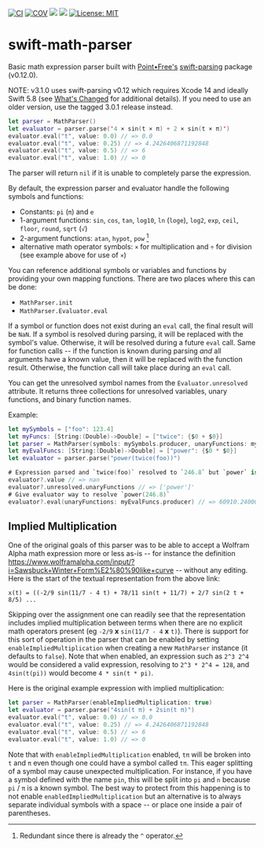 [![CI](https://github.com/bradhowes/swift-math-parser/workflows/CI/badge.svg)](https://github.com/bradhowes/swift-math-parser)
[![COV](https://img.shields.io/endpoint?url=https://gist.githubusercontent.com/bradhowes/ad941184ed256708952a2057fc5d7bb4/raw/swift-math-parser-coverage.json)](https://github.com/bradhowes/swift-math-parser/blob/main/.github/workflows/CI.yml)
[![](https://img.shields.io/endpoint?url=https%3A%2F%2Fswiftpackageindex.com%2Fapi%2Fpackages%2Fbradhowes%2Fswift-math-parser%2Fbadge%3Ftype%3Dswift-versions)](https://swiftpackageindex.com/bradhowes/swift-math-parser)
[![](https://img.shields.io/endpoint?url=https%3A%2F%2Fswiftpackageindex.com%2Fapi%2Fpackages%2Fbradhowes%2Fswift-math-parser%2Fbadge%3Ftype%3Dplatforms)](https://swiftpackageindex.com/bradhowes/swift-math-parser)
[![License: MIT](https://img.shields.io/badge/License-MIT-A31F34.svg)](https://opensource.org/licenses/MIT)

# swift-math-parser

Basic math expression parser built with [Point•Free's](https://www.pointfree.co/)
[swift-parsing](https://github.com/pointfreeco/swift-parsing) package (v0.12.0).

NOTE: v3.1.0 uses swift-parsing v0.12 which requires Xcode 14 and ideally Swift 5.8 
(see [What's Changed](https://github.com/pointfreeco/swift-parsing/releases/tag/0.12.0) for additional details).
If you need to use an older version, use the tagged 3.0.1 release instead.

```swift
let parser = MathParser()
let evaluator = parser.parse('4 × sin(t × π) + 2 × sin(t × π)')
evaluator.eval("t", value: 0.0) // => 0.0
evaluator.eval("t", value: 0.25) // => 4.2426406871192848
evaluator.eval("t", value: 0.5) // => 6
evaluator.eval("t", value: 1.0) // => 0
```

The parser will return `nil` if it is unable to completely parse the expression.

By default, the expression parser and evaluator handle the following symbols and functions:

* Constants: `pi` (`π`) and `e`
* 1-argument functions: `sin`, `cos`, `tan`, `log10`, `ln` (`loge`), `log2`, `exp`, `ceil`, `floor`, `round`, `sqrt` (`√`)
* 2-argument functions: `atan`, `hypot`, `pow` [^1]
* alternative math operator symbols: `×` for multiplication and `÷` for division (see example above for use of `×`)

You can reference additional symbols or variables and functions by providing your own mapping functions. There are two
places where this can be done:

* `MathParser.init`
* `MathParser.Evaluator.eval`

If a symbol or function does not exist during an `eval` call, the final result will be `NaN`. If a symbol is resolved
during parsing, it will be replaced with the symbol's value. Otherwise, it will be resolved during a future `eval` call.
Same for function calls -- if the function is known during parsing _and_ all arguments have a known value, then it will
be replaced with the function result. Otherwise, the function call will take place during an `eval` call.

You can get the unresolved symbol names from the `Evaluator.unresolved` attribute. It returns three collections for
unresolved variables, unary functions, and binary function names.

Example:

```swift
let mySymbols = ["foo": 123.4]
let myFuncs: [String:(Double)->Double] = ["twice": {$0 + $0}]
let parser = MathParser(symbols: mySymbols.producer, unaryFunctions: myFuncs.producer)
let myEvalFuncs: [String:(Double)->Double] = ["power": {$0 * $0}]
let evaluator = parser.parse("power(twice(foo))")

# Expression parsed and `twice(foo)` resolved to `246.8` but `power` is still unknown
evaluator?.value // => nan
evaluator?.unresolved.unaryFunctions // => ['power']'
# Give evaluator way to resolve `power(246.8)`
evaluator?.eval(unaryFunctions: myEvalFuncs.producer) // => 60910.240000000005
```

## Implied Multiplication

One of the original goals of this parser was to be able to accept a Wolfram Alpha math expression more or less as-is
-- for instance the definition https://www.wolframalpha.com/input/?i=Sawsbuck+Winter+Form%E2%80%90like+curve -- without
any editing. Here is the start of the textual representation from the above link:

```
x(t) = ((-2/9 sin(11/7 - 4 t) + 78/11 sin(t + 11/7) + 2/7 sin(2 t + 8/5) ...
```

Skipping over the assignment one can readily see that the representation includes implied multiplication between terms
when there are no explicit math operators present (eg `-2/9` __x__ `sin(11/7 - 4` __x__ `t)`). There is support for this
sort of operation in the parser that can be enabled by setting `enableImpliedMultiplication` when creating a new
`MathParser` instance (it defaults to `false`). Note that when enabled, an expression such as `2^3 2^4` would be
considered a valid expression, resolving to `2^3 * 2^4 = 128`, and `4sin(t(pi))` would become `4 * sin(t * pi)`.

Here is the original example expression with implied multiplication:

```swift
let parser = MathParser(enableImpliedMultiplication: true)
let evaluator = parser.parse("4sin(t π) + 2sin(t π)")
evaluator.eval("t", value: 0.0) // => 0.0
evaluator.eval("t", value: 0.25) // => 4.2426406871192848
evaluator.eval("t", value: 0.5) // => 6
evaluator.eval("t", value: 1.0) // => 0
```

Note that with `enableImpliedMultiplication` enabled, `tπ` will be broken into `t` and `π` even though one could have a
symbol called `tπ`. This eager splitting of a symbol may cause unexpected multiplication. For instance, if you have a 
symbol defined with the name `pin`, this will be split into `pi` and `n` because `pi` / `π` is a known symbol. The best 
way to protect from this happening is to not enable `enabledImpliedMultiplication` but an alternative is to always
separate individual symbols with a space -- or place one inside a pair of parentheses.

[^1]: Redundant since there is already the `^` operator.

